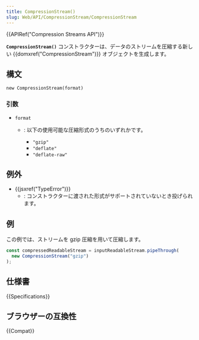 ```yaml
---
title: CompressionStream()
slug: Web/API/CompressionStream/CompressionStream
---
```


{{APIRef("Compression Streams API")}}

**`CompressionStream()`** コンストラクターは、データのストリームを圧縮する新しい {{domxref("CompressionStream")}} オブジェクトを生成します。

## 構文

```js-nolint
new CompressionStream(format)
```

### 引数

- `format`

  - : 以下の使用可能な圧縮形式のうちのいずれかです。

    - `"gzip"`
    - `"deflate"`
    - `"deflate-raw"`

## 例外

- {{jsxref("TypeError")}}
  - : コンストラクターに渡された形式がサポートされていないとき投げられます。

## 例

この例では、ストリームを gzip 圧縮を用いて圧縮します。

```js
const compressedReadableStream = inputReadableStream.pipeThrough(
  new CompressionStream("gzip")
);
```

## 仕様書

{{Specifications}}

## ブラウザーの互換性

{{Compat}}
